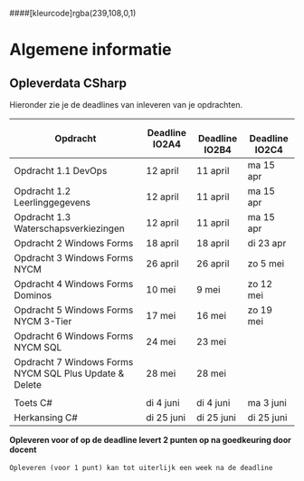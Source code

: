 ####[kleurcode]rgba(239,108,0,1)

# Algemene informatie #



## Opleverdata CSharp ## 
Hieronder zie je de deadlines van inleveren van je opdrachten. 

|Opdracht         | Deadline **IO2A4** | &nbsp; &nbsp; Deadline **IO2B4**| &nbsp; &nbsp; Deadline **IO2C4**|
| --------- |---------------  | ------- | ------- |
|Opdracht 1.1 DevOps | 12 april | 11 april | ma 15 apr |
| Opdracht 1.2 Leerlinggegevens | 12 april | 11 april |ma  15 apr |
| Opdracht 1.3 Waterschapsverkiezingen | 12 april | 11 april | ma 15 apr  |
| Opdracht 2 Windows Forms | 18 april | 18 april | di 23 apr |
| Opdracht 3 Windows Forms NYCM | 26 april | 26 april | zo 5 mei |
| Opdracht 4 Windows Forms Dominos | 10 mei | 9 mei | zo 12 mei |
| Opdracht 5 Windows Forms NYCM 3-Tier | 17 mei | 16 mei | zo 19 mei |
| Opdracht 6 Windows Forms NYCM SQL | 24 mei | 23 mei |  |
| Opdracht 7 Windows Forms NYCM SQL Plus Update & Delete | 28 mei | 28 mei |  |
|  |  |  |  |
| Toets C# | di 4 juni | di 4 juni | ma 3 juni                        |
| Herkansing C# | di 25 juni | di 25 juni | di 25 juni |



__Opleveren voor of op de deadline levert 2 punten op na goedkeuring door docent__<br><br>
``Opleveren (voor 1 punt) kan tot uiterlijk een week na de deadline``



